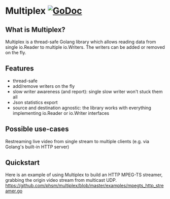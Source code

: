 # Multiplex [![GoDoc](https://godoc.org/github.com/phsm/multiplex?status.svg)](https://godoc.org/github.com/phsm/multiplex)

## What is Multiplex?
Multiplex is a thread-safe Golang library which allows reading data from single io.Reader to multiple io.Writers. The writers can be added or removed on the fly.

## Features
- thread-safe
- add/remove writers on the fly
- slow writer awareness (and report): single slow writer won't stuck them all
- Json statistics export
- source and destination agnostic: the library works with everything implementing io.Reader or io.Writer interfaces

## Possible use-cases
Restreaming live video from single stream to multiple clients (e.g. via Golang's built-in HTTP server)

## Quickstart
Here is an example of using Multiplex to build an HTTP MPEG-TS streamer, grabbing the origin video stream from multicast UDP.
https://github.com/phsm/multiplex/blob/master/examples/mpegts_http_streamer.go